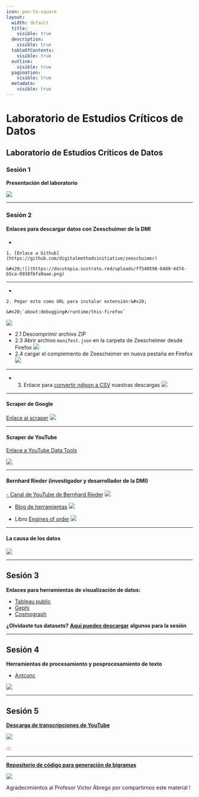 ```yaml
---
icon: pen-to-square
layout:
  width: default
  title:
    visible: true
  description:
    visible: true
  tableOfContents:
    visible: true
  outline:
    visible: true
  pagination:
    visible: true
  metadata:
    visible: true
---
```


# Laboratorio de Estudios Críticos de Datos

## Laboratorio de Estudios Críticos de Datos

### Sesión 1

&#x20;**Presentación del laboratorio**

[![](https://docutopia.sustrato.red/uploads/e7e06c54-e618-4313-9673-0145b6ef8b37.png)](https://www.canva.com/design/DAGhSAK14DE/ns05dufjCOiaT42ZuNzncg/view?utm_content=DAGhSAK14DE\&utm_campaign=designshare\&utm_medium=link2\&utm_source=uniquelinks\&utlId=h01b15a7051)

***

### Sesión 2

#### Enlaces para descargar datos con Zeeschuimer de la DMI

*

    1. [Enlace a Github](https://github.com/digitalmethodsinitiative/zeeschuimer)

    &#x20;![](https://docutopia.sustrato.red/uploads/ff540598-b489-4d74-b5ca-0938fbfa9aae.png)

***

*

    2. Pegar esto como URL para instalar extensión:&#x20;

    &#x20;`about:debugging#/runtime/this-firefox`

![](https://docutopia.sustrato.red/uploads/3839d298-8f87-4a78-8853-fc7e99ec99db.png)

* 2.1 Descomprimir archivo ZIP
* 2.3 Abrir archivo `manifest.json` en la carpeta de Zeescheimer desde Firefox ![](https://docutopia.sustrato.red/uploads/7eea0702-9f2e-4f79-85d8-99109b6e7acd.png)
* 2.4 cargar el complemento de Zeescheimer en nueva pestaña en Firefox ![](https://docutopia.sustrato.red/uploads/47dbd6d9-2193-46a9-9e0f-f4bd7433465b.png)

***

*
  3. Enlace para [convertir ndjson a CSV](https://publicdatalab.github.io/zeehaven/) nuestras descargas ![](https://docutopia.sustrato.red/uploads/2b60a6bc-78ea-4882-a087-55f389c08aa8.png)

***

#### Scraper de Google

[Enlace al scraper](https://tools.digitalmethods.net/beta/searchEngineScraper/) ![](https://docutopia.sustrato.red/uploads/2458b903-4517-4ac4-b8c2-1d55d25e4cc6.png)

***

#### Scraper de YouTube

[Enlace a YouTube Data Tools](https://ytdt.digitalmethods.net/)

![](https://docutopia.sustrato.red/uploads/05387f11-46a9-42e0-aa23-ce98f99a0042.png)

***

#### Bernhard Rieder (investigador y desarrollador de la DMI)

[- Canal de YouTube de Bernhard Rieder](https://www.youtube.com/@BernhardRiederAmsterdam) ![](https://docutopia.sustrato.red/uploads/bfbc5cd6-32fe-4667-add7-9fc7aa67fda8.png)





* [Blog de herramientas](https://www.youtube.com/@BernhardRiederAmsterdam) ![](https://docutopia.sustrato.red/uploads/791e63a7-2c1d-421c-87e1-99c978b6856d.png)



* Libro [Engines of order](https://monoskop.org/images/9/97/Rieder_Bernhard_Engines_of_Order_A_Mechanology_of_Algorithmic_Techniques_2020.pdf) ![](https://docutopia.sustrato.red/uploads/c1440d54-63ad-48b6-9057-3e9b463f78d7.png)

***

#### La causa de los datos

[![](https://docutopia.sustrato.red/uploads/d8b3b58e-9588-4bf8-9cdb-02ea7f27a6d0.png)](https://cdn.prod.website-files.com/623cf23ab4be545a1e504dba/67d2ee04c2a096abde899b7c_La%20causa%20de%20los%20datos_WP%20\(1\).pdf)

***

## Sesión 3

&#x20;**Enlaces para herramientas de visualización de datos:**

* [Tableau public](https://public.tableau.com/app/discover)
* [Gephi](https://gephi.org/)
* [Cosmograph](https://cosmograph.app/)

&#x20;**¿Olvidaste tus datasets?** [**Aquí puedes descargar**](https://drive.google.com/drive/folders/1OBJXxX-ylZCG54bOQ-FIEXIwVBlDoGhk?usp=sharing) **algunos para la sesión**&#x20;

***

## Sesión 4

&#x20;**Herramientas de procesamiento y posprocesamiento de texto**

* [Antconc](https://www.laurenceanthony.net/software/antconc/)

![](https://docutopia.sustrato.red/uploads/51fd4263-3000-4229-b828-d92d9f865797.png)

***

## Sesión 5

[**Descarga de transcripciones de YouTube**](https://colab.research.google.com/github/ArthurFDLR/whisper-youtube/blob/main/whisper_youtube.ipynb)

![](https://docutopia.sustrato.red/uploads/013a633d-a964-4d7b-ac50-4fccee19a43d.png)

:::

***

[**Repositorio de código para generación de bigramas**](https://github.com/abregation/vik_data)

![](https://docutopia.sustrato.red/uploads/e94356a3-0e89-4bdc-b81b-f0e95fee4e9e.png)



Agradecimientos al Profesor Victor Ábrego por compartirnos este material !
